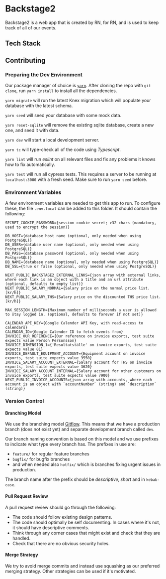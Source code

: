 # Backstage2

Backstage2 is a web app that is created by RN, for RN, and is used to keep track of all of our events.

## Tech Stack

## Contributing

### Preparing the Dev Environment

Our package manager of choice is [`yarn`](https://yarnpkg.com/). After cloning the repo with `git clone`, run `yarn install` to install all the dependencies.

`yarn migrate` will run the latest Knex migration which will populate your database with the latest schema.

`yarn seed` will seed your database with some mock data.

`yarn reset-sqlite` will remove the existing sqlite database, create a new one, and seed it with data.

`yarn dev` will start a local development server.

`yarn tc` will type-check all of the code using _Typescript_.

`yarn lint` will run _eslint_ on all relevant files and fix any problems it knows how to fix automatically.

`yarn test` will run all cypress tests. This requires a server to be running at `localhost:3000` with a fresh seed. Make sure to run `yarn seed` before.

### Environment Variables

A few environment variables are needed to get this app to run. To configure these, the file `.env.local` can be added to this folder. It should contain the following:

```
SECRET_COOKIE_PASSWORD={session cookie secret; >32 chars (mandatory, used to encrypt the session)}

DB_HOST={database host name (optional, only needed when using PostgreSQL)}
DB_USER={databse user name (optional, only needed when using PostgreSQL)}
DB_PASS={database password (optional, only needed when using PostgreSQL)}
DB_NAME={database name (optional, only needed when using PostgreSQL)}
DB_SSL={true or false (optional, only needed when using PostgreSQL)}

NEXT_PUBLIC_BACKSTAGE2_EXTERNAL_LINKS={json array with external links, where each link is an object with a title and an url attribute (optional, defaults to empty list)}
NEXT_PUBLIC_SALARY_NORMAL={Salary price on the normal price list. [kr/h]}
NEXT_PUBLIC_SALARY_THS={Salary price on the discounted THS price list. [kr/h]}

MAX_SESSION_LENGTH={Maximum number of milliseconds a user is allowed to stay logged in. (optional, defaults to forever if not set)}

CALENDAR_API_KEY={Google Calender API Key, with read-access to calendars}
CALENDAR_ID={Google Calender ID to fetch events from}
INVOICE_OUR_REFERENCE={Our reference on invoice exports, test suite expects value Person Personsson}
INVOICE_DIMENSION_1={'Resultatställe' on invoice exports, test suite expects value 81}
INVOICE_DEFAULT_EQUIPMENT_ACCOUNT={Equipment account on invoice exports, test suite expects value 3550}
INVOICE_SALARY_ACCOUNT_EXTERNAL={Salary account for THS on invoice exports, test suite expects value 3620}
INVOICE_SALARY_ACCOUNT_INTERNAL={Salary account for other customers on invoice exports, test suite expects value 7900}
NEXT_PUBLIC_INVOICE_ACCOUNTS={json array with accounts, where each account is an object with `accountNumber` (string) and `description` (string)}
```

### Version Control

#### Branching Model

We use the branching model [Gitflow](https://www.atlassian.com/git/tutorials/comparing-workflows/gitflow-workflow). This means that we have a production branch (does not exist yet) and separate development branch called `dev`.

Our branch naming convention is based on this model and we use prefixes to indicate what type every branch has. The prefixes in use are:

-   `feature/` for regular feature branches
-   `bugfix/` for bugfix branches
-   and when needed also `hotfix/` which is branches fixing urgent issues in production.

The branch name after the prefix should be _descriptive_, _short_ and in `kebab-case`.

#### Pull Request Review

A pull request review should go through the following:

-   The code should follow existing design patterns.
-   The code should optimally be self documenting. In cases where it's not, it should have descriptive comments.
-   Think through any corner cases that might exist and check that they are handled.
-   Check that there are no obvious security holes.

#### Merge Strategy

We try to avoid merge commits and instead use squashing as our preferred merging strategy. Other strategies can be used if it's motivated.
